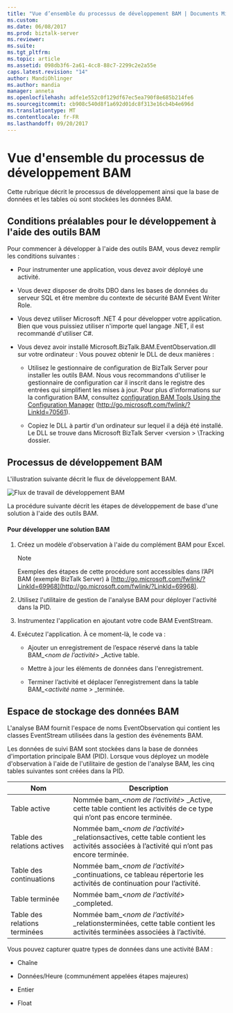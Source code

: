 ```yaml
---
title: "Vue d’ensemble du processus de développement BAM | Documents Microsoft"
ms.custom: 
ms.date: 06/08/2017
ms.prod: biztalk-server
ms.reviewer: 
ms.suite: 
ms.tgt_pltfrm: 
ms.topic: article
ms.assetid: 098db3f6-2a61-4cc8-88c7-2299c2e2a55e
caps.latest.revision: "14"
author: MandiOhlinger
ms.author: mandia
manager: anneta
ms.openlocfilehash: adfe1e552c0f129df67ec5ea790f8e685b214fe6
ms.sourcegitcommit: cb908c540d8f1a692d01dc8f313e16cb4b4e696d
ms.translationtype: MT
ms.contentlocale: fr-FR
ms.lasthandoff: 09/20/2017
---
```

# <a name="overview-of-the-bam-development-process"></a>Vue d'ensemble du processus de développement BAM
Cette rubrique décrit le processus de développement ainsi que la base de données et les tables où sont stockées les données BAM.  
  
## <a name="prerequisites-for-developing-with-bam"></a>Conditions préalables pour le développement à l'aide des outils BAM  
 Pour commencer à développer à l'aide des outils BAM, vous devez remplir les conditions suivantes :  
  
-   Pour instrumenter une application, vous devez avoir déployé une activité.  
  
-   Vous devez disposer de droits DBO dans les bases de données du serveur SQL et être membre du contexte de sécurité BAM Event Writer Role.  
  
-   Vous devez utiliser Microsoft .NET 4 pour développer votre application. Bien que vous puissiez utiliser n'importe quel langage .NET, il est recommandé d'utiliser C#.  
  
-   Vous devez avoir installé Microsoft.BizTalk.BAM.EventObservation.dll sur votre ordinateur : Vous pouvez obtenir le DLL de deux manières :  
  
    -   Utilisez le gestionnaire de configuration de BizTalk Server pour installer les outils BAM. Nous vous recommandons d'utiliser le gestionnaire de configuration car il inscrit dans le registre des entrées qui simplifient les mises à jour. Pour plus d’informations sur la configuration BAM, consultez [configuration BAM Tools Using the Configuration Manager](http://go.microsoft.com/fwlink/?LinkId=70561) (http://go.microsoft.com/fwlink/?LinkId=70561).  
  
    -   Copiez le DLL à partir d'un ordinateur sur lequel il a déjà été installé. Le DLL se trouve dans Microsoft BizTalk Server \<version > \Tracking dossier.  
  
## <a name="bam-development-process"></a>Processus de développement BAM  
 L'illustration suivante décrit le flux de développement BAM.  
  
 ![Flux de travail de développement BAM](../core/media/dwb-bamdevelopmentflowc.gif "dwb_bamdevelopmentflowc")  
  
 La procédure suivante décrit les étapes de développement de base d'une solution à l'aide des outils BAM.  
  
#### <a name="to-develop-a-bam-enabled-solution"></a>Pour développer une solution BAM  
  
1.  Créez un modèle d'observation à l'aide du complément BAM pour Excel.  
  
    > [!NOTE]
    >  Exemples des étapes de cette procédure sont accessibles dans l’API BAM (exemple BizTalk Server) à [http://go.microsoft.com/fwlink/?LinkId=69968](http://go.microsoft.com/fwlink/?LinkId=69968).  
  
2.  Utilisez l'utilitaire de gestion de l'analyse BAM pour déployer l'activité dans la PID.  
  
3.  Instrumentez l'application en ajoutant votre code BAM EventStream.  
  
4.  Exécutez l'application. À ce moment-là, le code va :  
  
    -   Ajouter un enregistrement de l’espace réservé dans la table BAM_\<*nom de l’activité*> _Active table.  
  
    -   Mettre à jour les éléments de données dans l'enregistrement.  
  
    -   Terminer l’activité et déplacer l’enregistrement dans la table BAM_\<*activité nam*e > _terminée.  
  
## <a name="where-bam-data-is-stored"></a>Espace de stockage des données BAM  
 L'analyse BAM fournit l'espace de noms EventObservation qui contient les classes EventStream utilisées dans la gestion des événements BAM.  
  
 Les données de suivi BAM sont stockées dans la base de données d'importation principale BAM (PID). Lorsque vous déployez un modèle d'observation à l'aide de l'utilitaire de gestion de l'analyse BAM, les cinq tables suivantes sont créées dans la PID.  
  
|Nom| Description|  
|----------|-----------------|  
|Table active|Nommée bam_\<*nom de l’activité*> _Active, cette table contient les activités de ce type qui n’ont pas encore terminée.|  
|Table des relations actives|Nommée bam_\<*nom de l’activité*> _relationsactives, cette table contient les activités associées à l’activité qui n’ont pas encore terminée.|  
|Table des continuations|Nommée bam_\<*nom de l’activité*> _continuations, ce tableau répertorie les activités de continuation pour l’activité.|  
|Table terminée|Nommée bam_\<*nom de l’activité*> _completed.|  
|Table des relations terminées|Nommée bam_\<*nom de l’activité*> _relationsterminées, cette table contient les activités terminées associées à l’activité.|  
  
 Vous pouvez capturer quatre types de données dans une activité BAM :  
  
-   Chaîne  
  
-   Données/Heure (communément appelées étapes majeures)  
  
-   Entier  
  
-   Float
